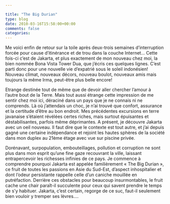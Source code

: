 ```yaml
---

title: "The Big Durian"
type: blog
date: 2010-03-16T15:58:00+00:00
comments: false
categories: 
---
```


 Me voici enfin de retour sur la toile après deux-trois semaines d’interruption forcée pour cause d’itinérance et de trou dans la couche Internet... Cette fois-ci c’est de Jakarta, et plus exactement de mon nouveau chez moi, la bien nommée Bona Vista Tower Dua, que j’écris ces quelques lignes. C’est parti donc pour une nouvelle vie d’expatrié sous le soleil indonésien! Nouveau climat, nouveaux décors, nouveau boulot, nouveaux amis mais toujours la même Irma, peut-être plus belle encore!

 Etrange destinée tout de même que de devoir aller chercher l’amour à l’autre bout de la Terre. Mais tout aussi étrange cette impression de me sentir chez moi ici, déraciné dans un pays que je ne connais ni ne comprends. Là où j’attendais un choc, je n’ai trouvé que confort, assurance et la certitude d’être au bon endroit. Mes précédentes excursions en terre javanaise s’étaient révélées certes riches, mais surtout épuisantes et déstabilisantes, parfois même déprimantes. A présent, je découvre Jakarta avec un oeil nouveau. Il faut dire que le contexte est tout autre, et j’ai depuis gagné une certaine indépendance et rejoint les hautes sphères de la société dans mon duplex au 21ème étage avec vue sur piscine privée.

 Dorénavant, surpopulation, embouteillages, pollution et corruption ne sont plus dans mon esprit qu’une fine gaze recouvrant la ville, laissant entrapercevoir les richesses infinies de ce pays. Je commence à comprendre pourquoi Jakarta est appelée familièrement « The Big Durian », ce fruit de toutes les passions en Asie du Sud-Est, d’aspect inhospitalier et dont l’odeur persistante rappelle celle d’un caniche mouillée en putréfaction. Derrière ces obstacles pour beaucoup insurmontables, le fruit cache une chair paraît-il succulente pour ceux qui savent prendre le temps de s’y habituer. Jakarta, c’est certain, regorge de ce suc, faut-il seulement bien vouloir y tremper ses lèvres....

